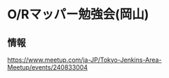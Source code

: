 # O/Rマッパー勉強会(岡山)

## 情報

https://www.meetup.com/ja-JP/Tokyo-Jenkins-Area-Meetup/events/240833004

##
